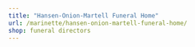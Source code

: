 ```yaml
---
title: "Hansen-Onion-Martell Funeral Home"
url: /marinette/hansen-onion-martell-funeral-home/
shop: funeral directors
---
```

